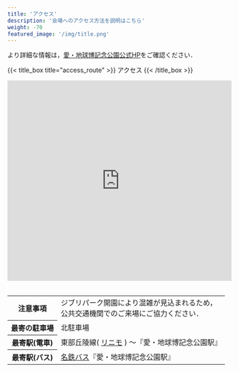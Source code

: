 ```yaml
---
title: 'アクセス'
description: '会場へのアクセス方法を説明はこちら'
weight: -70
featured_image: '/img/title.png'
---
```



より詳細な情報は，[愛・地球博記念公園公式HP](https://www.aichi-koen.com/moricoro/access/ "愛・地球博記念公園公式HP アクセスへ")をご確認ください．


<!-- jQuery.jsの読み込み -->
  <script type="text/javascript" src="http://ajax.googleapis.com/ajax/libs/jquery/1.3.2/jquery.min.js"></script>

  <!-- スムーズスクロール部分の記述 -->
  <script>
  $(function(){
   // #で始まるアンカーをクリックした場合に処理
   $('a[href^=#]').click(function() {
      // スクロールの速度
      var speed = 100; // ミリ秒
      // アンカーの値取得
      var href= $(this).attr("href");
      // 移動先を取得
      var target = $(href == "#" || href == "" ? 'html' : href);
      // 移動先を数値で取得
      var position = target.offset().top;
      // スムーススクロール
      $('body,html').animate({scrollTop:position}, speed, 'swing');
      return false;
    });
  });
  </script>

{{< title_box title="access_route" >}}
アクセス
{{< /title_box >}}

<iframe src="https://www.google.com/maps/embed?pb=!1m18!1m12!1m3!1d6522.635814657131!2d137.08452819716175!3d35.173628214978365!2m3!1f0!2f0!3f0!3m2!1i1024!2i768!4f13.1!3m3!1m2!1s0x0%3A0x7ae1adaabedebc0d!2z44Oi44Oq44Kz44Ot44OR44O844KvIOOCteOCpOOCr-ODquODs-OCsOOCueODhuODvOOCt-ODp-ODsw!5e0!3m2!1sja!2sjp!4v1629211783173!5m2!1sja!2sjp" width="100%" height="450" style="border:0;" allowfullscreen="" loading="lazy"></iframe>

<br>
<br>

<table class="about cf ph3 ph5-l pv3 pv4-l f4 tc-l measure-wide lh-copy center">
  <tr>
    <th>注意事項</th>
    <td class="ippan">ジブリパーク開園により混雑が見込まれるため，<br>公共交通機関でのご来場にご協力ください．</td>
  </tr>
  <tr>
    <th>最寄の駐車場</th>
    <td class="ippan">北駐車場</td>
  </tr>
  <tr>
    <th>最寄駅(電車)</th>
    <td class="ippan">東部丘陵線(
        <a href="http://www.linimo.jp/" alt="リニモ公式HPへ">リニモ</a>
    ) ～『愛・地球博記念公園駅』</td>
  </tr>
  <tr>
    <th>最寄駅(バス)</th>
    <td class="ippan">
        <a href="http://www.meitetsu-bus.co.jp/" alt="名鉄バス公式HPへ">名鉄バス</a>『愛・地球博記念公園駅』</td>
  </tr>
</table>